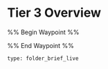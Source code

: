 # Tier 3 Overview

%% Begin Waypoint %%


%% End Waypoint %%

 
```ccard
type: folder_brief_live
```
 
